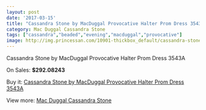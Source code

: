 ```yaml
---
layout: post
date: '2017-03-15'
title: "Cassandra Stone by MacDuggal Provocative Halter Prom Dress 3543A"
category: Mac Duggal Cassandra Stone
tags: ["cassandra","beaded","evening","macduggal","provocative"]
image: http://img.princessan.com/10901-thickbox_default/cassandra-stone-by-macduggal-provocative-halter-prom-dress-3543a.jpg
---
```

Cassandra Stone by MacDuggal Provocative Halter Prom Dress 3543A

On Sales: **$292.08243**
<a href="https://www.princessan.com/en/mac-duggal-cassandra-stone/4885-cassandra-stone-by-macduggal-provocative-halter-prom-dress-3543a.html"><amp-img layout="responsive" width="600" height="600" src="//img.princessan.com/10901-thickbox_default/cassandra-stone-by-macduggal-provocative-halter-prom-dress-3543a.jpg" alt="Cassandra Stone by MacDuggal Provocative Halter Prom Dress 3543A 0" /></a>

Buy it: [Cassandra Stone by MacDuggal Provocative Halter Prom Dress 3543A](https://www.princessan.com/en/mac-duggal-cassandra-stone/4885-cassandra-stone-by-macduggal-provocative-halter-prom-dress-3543a.html "Cassandra Stone by MacDuggal Provocative Halter Prom Dress 3543A")

View more: [Mac Duggal Cassandra Stone](https://www.princessan.com/en/37-mac-duggal-cassandra-stone "Mac Duggal Cassandra Stone")